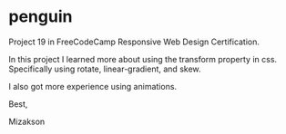 # penguin

Project 19 in FreeCodeCamp Responsive Web Design Certification.

In this project I learned more about using the transform property in css. Specifically using rotate, linear-gradient, and skew.

I also got more experience using animations.

Best, 

Mizakson